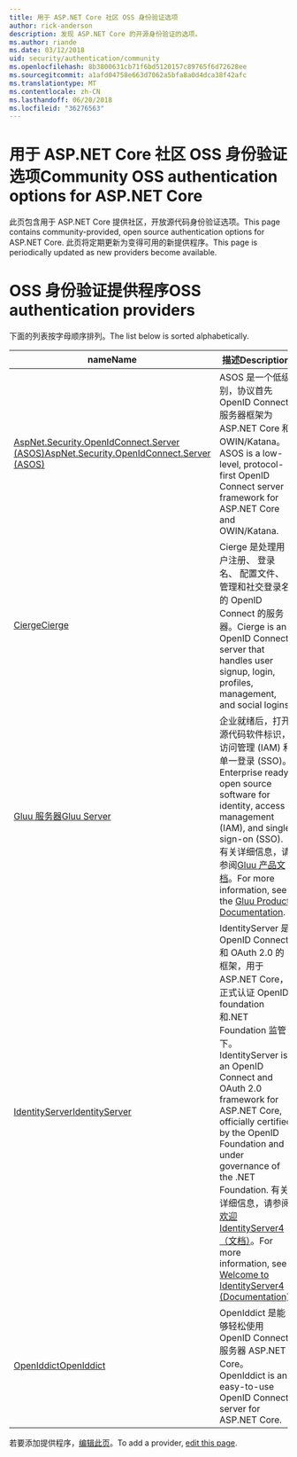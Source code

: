 ```yaml
---
title: 用于 ASP.NET Core 社区 OSS 身份验证选项
author: rick-anderson
description: 发现 ASP.NET Core 的开源身份验证的选项。
ms.author: riande
ms.date: 03/12/2018
uid: security/authentication/community
ms.openlocfilehash: 8b3800631cb71f6bd5120157c89765f6d72628ee
ms.sourcegitcommit: a1afd04758e663d7062a5bfa8a0d4dca38f42afc
ms.translationtype: MT
ms.contentlocale: zh-CN
ms.lasthandoff: 06/20/2018
ms.locfileid: "36276563"
---
```

# <a name="community-oss-authentication-options-for-aspnet-core"></a><span data-ttu-id="c5523-103">用于 ASP.NET Core 社区 OSS 身份验证选项</span><span class="sxs-lookup"><span data-stu-id="c5523-103">Community OSS authentication options for ASP.NET Core</span></span>

<span data-ttu-id="c5523-104">此页包含用于 ASP.NET Core 提供社区，开放源代码身份验证选项。</span><span class="sxs-lookup"><span data-stu-id="c5523-104">This page contains community-provided, open source authentication options for ASP.NET Core.</span></span> <span data-ttu-id="c5523-105">此页将定期更新为变得可用的新提供程序。</span><span class="sxs-lookup"><span data-stu-id="c5523-105">This page is periodically updated as new providers become available.</span></span>

# <a name="oss-authentication-providers"></a><span data-ttu-id="c5523-106">OSS 身份验证提供程序</span><span class="sxs-lookup"><span data-stu-id="c5523-106">OSS authentication providers</span></span>

<span data-ttu-id="c5523-107">下面的列表按字母顺序排列。</span><span class="sxs-lookup"><span data-stu-id="c5523-107">The list below is sorted alphabetically.</span></span>

| <span data-ttu-id="c5523-108">name</span><span class="sxs-lookup"><span data-stu-id="c5523-108">Name</span></span> | <span data-ttu-id="c5523-109">描述</span><span class="sxs-lookup"><span data-stu-id="c5523-109">Description</span></span> |
| ---- | ----------- |
| [<span data-ttu-id="c5523-110">AspNet.Security.OpenIdConnect.Server (ASOS)</span><span class="sxs-lookup"><span data-stu-id="c5523-110">AspNet.Security.OpenIdConnect.Server (ASOS)</span></span>](https://github.com/aspnet-contrib/AspNet.Security.OpenIdConnect.Server) | <span data-ttu-id="c5523-111">ASOS 是一个低级别，协议首先 OpenID Connect 服务器框架为 ASP.NET Core 和 OWIN/Katana。</span><span class="sxs-lookup"><span data-stu-id="c5523-111">ASOS is a low-level, protocol-first OpenID Connect server framework for ASP.NET Core and OWIN/Katana.</span></span> |
| [<span data-ttu-id="c5523-112">Cierge</span><span class="sxs-lookup"><span data-stu-id="c5523-112">Cierge</span></span>](https://github.com/pwdless/Cierge) | <span data-ttu-id="c5523-113">Cierge 是处理用户注册、 登录名、 配置文件、 管理和社交登录名的 OpenID Connect 的服务器。</span><span class="sxs-lookup"><span data-stu-id="c5523-113">Cierge is an OpenID Connect server that handles user signup, login, profiles, management, and social logins.</span></span> |
| [<span data-ttu-id="c5523-114">Gluu 服务器</span><span class="sxs-lookup"><span data-stu-id="c5523-114">Gluu Server</span></span>](https://gluu.org/) | <span data-ttu-id="c5523-115">企业就绪后，打开源代码软件标识，访问管理 (IAM) 和单一登录 (SSO)。</span><span class="sxs-lookup"><span data-stu-id="c5523-115">Enterprise ready, open source software for identity, access management (IAM), and single sign-on (SSO).</span></span> <span data-ttu-id="c5523-116">有关详细信息，请参阅[Gluu 产品文档](https://gluu.org/docs/)。</span><span class="sxs-lookup"><span data-stu-id="c5523-116">For more information, see the [Gluu Product Documentation](https://gluu.org/docs/).</span></span> |
| [<span data-ttu-id="c5523-117">IdentityServer</span><span class="sxs-lookup"><span data-stu-id="c5523-117">IdentityServer</span></span>](https://identityserver.io/) | <span data-ttu-id="c5523-118">IdentityServer 是 OpenID Connect 和 OAuth 2.0 的框架，用于 ASP.NET Core，正式认证 OpenID foundation 和.NET Foundation 监管下。</span><span class="sxs-lookup"><span data-stu-id="c5523-118">IdentityServer is an OpenID Connect and OAuth 2.0 framework for ASP.NET Core, officially certified by the OpenID Foundation and under governance of the .NET Foundation.</span></span> <span data-ttu-id="c5523-119">有关详细信息，请参阅[欢迎 IdentityServer4 （文档）](https://identityserver4.readthedocs.io/en/release/)。</span><span class="sxs-lookup"><span data-stu-id="c5523-119">For more information, see [Welcome to IdentityServer4 (Documentation)](https://identityserver4.readthedocs.io/en/release/).</span></span> |
| [<span data-ttu-id="c5523-120">OpenIddict</span><span class="sxs-lookup"><span data-stu-id="c5523-120">OpenIddict</span></span>](https://github.com/openiddict/openiddict-core) | <span data-ttu-id="c5523-121">OpenIddict 是能够轻松使用 OpenID Connect 服务器 ASP.NET Core。</span><span class="sxs-lookup"><span data-stu-id="c5523-121">OpenIddict is an easy-to-use OpenID Connect server for ASP.NET Core.</span></span> |

<span data-ttu-id="c5523-122">若要添加提供程序，[编辑此页](https://github.com/login?return_to=https%3A%2F%2Fgithub.com%2Faspnet%2FDocs%2Fedit%2Fmaster%2Faspnetcore%2Fsecurity%2Fauthentication%2Fcommunity.md)。</span><span class="sxs-lookup"><span data-stu-id="c5523-122">To add a provider, [edit this page](https://github.com/login?return_to=https%3A%2F%2Fgithub.com%2Faspnet%2FDocs%2Fedit%2Fmaster%2Faspnetcore%2Fsecurity%2Fauthentication%2Fcommunity.md).</span></span>
